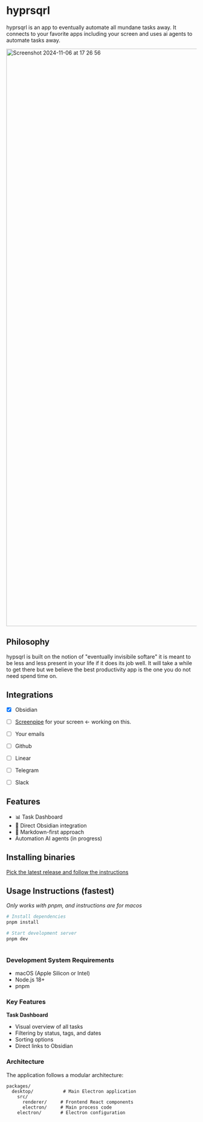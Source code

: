 # hyprsqrl

hyprsqrl is an app to eventually automate all mundane tasks away. It connects to your favorite apps including your screen and uses ai agents to automate tasks away.

<img width="1525" alt="Screenshot 2024-11-06 at 17 26 56" src="https://github.com/user-attachments/assets/9a77ae78-133b-4242-ba59-2c84d551f7d1">

## Philosophy

hypsqrl is built on the notion of "eventually invisibile softare" it is meant to be less and less present in your life if it does its job well. It will take a while to get there but we believe the best productivity app is the one you do not need spend time on.

## Integrations

- [x] Obsidian
- [ ] [Screenpipe]([https://githb](https://screenpi.pe/)) for your screen <- working on this.
- [ ] Your emails
- [ ] Github
- [ ] Linear
- [ ] Telegram
- [ ] Slack


## Features

- 📊 Task Dashboard
- 🔗 Direct Obsidian integration
- 📝 Markdown-first approach
- Automation AI agents (in progress)

## Installing binaries

[Pick the latest release and follow the instructions](https://github.com/different-ai/hypr-v0/tags)



## Usage Instructions (fastest)

_Only works with pnpm, and instructions are for macos_

```bash
# Install dependencies
pnpm install

# Start development server
pnpm dev
 
```

### Development System Requirements

- macOS (Apple Silicon or Intel)
- Node.js 18+
- pnpm


### Key Features

**Task Dashboard**
- Visual overview of all tasks
- Filtering by status, tags, and dates
- Sorting options
- Direct links to Obsidian


### Architecture

The application follows a modular architecture:

```
packages/
  desktop/           # Main Electron application
    src/
      renderer/     # Frontend React components
      electron/     # Main process code
    electron/       # Electron configuration
```

